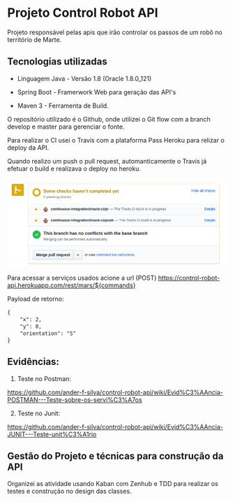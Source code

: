 # Projeto Control Robot API

Projeto responsável pelas apis que irão controlar os passos de um robô no território de Marte.

## Tecnologias utilizadas

* Linguagem Java - Versão 1.8 (Oracle 1.8.0_121)

* Spring Boot - Framerwork Web para geração das API's

* Maven 3 - Ferramenta de Build.

O repositório utilizado é o Github, onde utilizei o Git flow com a branch develop e master para gerenciar o fonte.

Para realizar o CI usei o Travis com a plataforma Pass Heroku para relizar o deploy da API.

Quando realizo um push o pull request, automanticamente o Travis já efetuar o build e realizava o deploy no heroku.

![Travis](https://github.com/ander-f-silva/control-robot-api/blob/develop/images/travis.png)

Para acessar a serviços usados acione a url (POST) https://control-robot-api.herokuapp.com/rest/mars/${commands}

Payload de retorno:

```
{
    "x": 2,
    "y": 0,
    "orientation": "S"
}
```
## Evidências:

1. Teste no Postman:

https://github.com/ander-f-silva/control-robot-api/wiki/Evid%C3%AAncia-POSTMAN---Teste-sobre-os-servi%C3%A7os

2. Teste no Junit:

https://github.com/ander-f-silva/control-robot-api/wiki/Evid%C3%AAncia-JUNIT---Teste-unit%C3%A1rio

## Gestão do Projeto e técnicas para construção da API

Organizei as atividade usando Kaban com Zenhub e TDD para realizar os testes e construção no design das classes.
